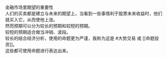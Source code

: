 金融市场里期望的重要性  
人们的买卖都是建立与未来的期望上，当看到一些事情利于股票未来收益时，他们就买入它，从而使他上涨。  
然而预期可以分为较长的预期和较短的预期。  
较短的预期适合做当冲销、波段。  
较长的结合经济分析，使用的命题更为严谨，我称为这是 #大势交易 或 [[命题投资]]。  
这些都可使用命题进行表达出来。